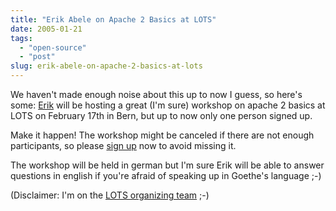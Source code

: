 ```yaml
---
title: "Erik Abele on Apache 2 Basics at LOTS"
date: 2005-01-21
tags: 
  - "open-source"
  - "post"
slug: erik-abele-on-apache-2-basics-at-lots
---
```


We haven't made enough noise about this up to now I guess, so here's some: [Erik](http://www.codefaktor.de/weblog/) will be hosting a great (I'm sure) workshop on apache 2 basics at LOTS on February 17th in Bern, but up to now only one person signed up.

Make it happen! The workshop might be canceled if there are not enough participants, so please [sign up](http://www.lots.ch/2005/Workshops.html?id=060) now to avoid missing it.

The workshop will be held in german but I'm sure Erik will be able to answer questions in english if you're afraid of speaking up in Goethe's language ;-)

(Disclaimer: I'm on the [LOTS organizing team](http://www.lots.ch/2005/Organisationskomitee_und_Vorstand.html) ;-)
